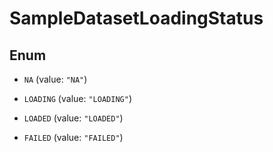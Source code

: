 

# SampleDatasetLoadingStatus

## Enum


* `NA` (value: `"NA"`)

* `LOADING` (value: `"LOADING"`)

* `LOADED` (value: `"LOADED"`)

* `FAILED` (value: `"FAILED"`)




